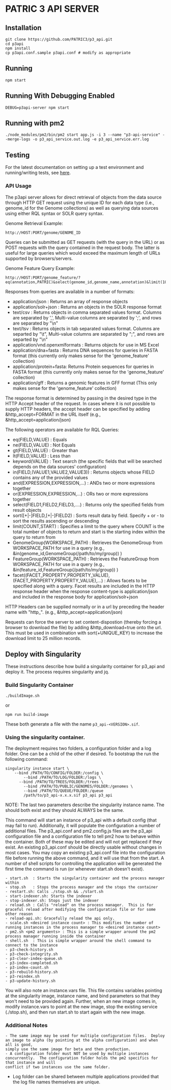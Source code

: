 # PATRIC 3 API SERVER

## Installation
```
git clone https://github.com/PATRIC3/p3_api.git
cd p3api
npm install
cp p3api.conf.sample p3api.conf # modify as appropriate
```
## Running
```
npm start
```

## Running With Debugging Enabled
```
DEBUG=p3api-server npm start
```

## Running with pm2
```
./node_modules/pm2/bin/pm2 start app.js -i 3 --name "p3-api-service" --merge-logs -o p3_api_service.out.log -e p3_api_service.err.log
```

## Testing

For the latest documentation on setting up a test environment and running/writing tests, see [here](tests/README.md).


### API Usage

The p3api server allows for direct retrieval of objects from the data source through HTTP GET request using the unique ID for each data type (i.e., genome_id for the Genome collections) as well as querying data sources using either RQL syntax or SOLR query syntax.

Genome Retrieval Example:

	http://HOST:PORT/genome/GENOME_ID

Queries can be submitted as GET requests (with the query in the URL) or as POST requests with the query contained in the request body.  The latter is useful for large queries which would exceed the maximum length of URLs supported by browsers/servers.

Genome Feature Query Example:

	http://HOST:PORT/genome_feature/?eq(annotation,PATRIC)&select(genome_id,genome_name,annotation)&limit(10)&http_accept=application/json

Responses from queries are available in a number of formats:

- application/json : Returns an array of response objects
- application/solr+json : Returns an objects in the SOLR response format
- text/csv : Returns objects in comma separated values format. Columns are separated by ',', Multi-value columns are separated by ';', and rows are separated by "\n"
- text/tsv : Returns objects in tab separated values format.  Columns are separted by "\t", Multi-value columns are separated by ";", and rows are separted by "\n"
- application/vnd.openxmlformats : Returns objects for use in MS Excel
- application/dna+fasta : Returns DNA sequences for queries in FASTA format (this currently only makes sense for the 'genome_feature' collection)
- application/protein+fasta: Returns Protein sequences for queries in FASTA format (this currently only makes sense for the 'genome_feature' collection)
- application/gff :  Returns a genomic features in GFF format (This only makes sense for the 'genome_feature' collection)

The response format is determined by passing in the desired type in the HTTP Accept header of the request.  In cases where it is not possible to supply HTTP headers, the accept header can be specified by adding &http_accept=FORMAT  in the URL itself  (e.g.,  &http_accept=application/json)

The following operators are available for RQL Queries:

- eq(FIELD,VALUE) : Equals
- ne(FIELD,VALUE) : Not Equals
- gt(FIELD,VALUE) : Greater than
- lt(FIELD,VALUE) : Less than
- keyword(VALUE) : Text search (the specific fields that will be searched depends on the data sources' configuration)
- in(FIELD,(VALUE1,VALUE2,VALUE3)) : Returns objects whose FIELD contains any of the provided values
- and(EXPRESSION,EXPRESSION,...) : ANDs two or more expressions together
- or(EXPRESSION,EXPRESSION,...) : ORs two or more expressions together
- select(FIELD1,FIELD2,FIELD3,....) : Returns only the specified fields from result objects
- sort([+|-]FIELD,[+|-]FIELD2) : Sorts result data by field. Specify + or - to sort the results ascending or descending
- limit(COUNT,START) : Specifies a limit to the query where COUNT is the total number of objects to return and start is the starting index within the query to return from
- GenomeGroup(WORKSPACE_PATH) : Retrieves the GenomeGroup from WORKSPACE_PATH for use in a query (e.g., &in(genome_id,GenomeGroup(/path/to/my/group)) )
- FeatureGroup(WORKSPACE_PATH) : Retrieves the FeatureGroup from WORKSPACE_PATH for use in a query (e.g., &in(feature_id,FeatureGroup(/path/to/my/group)) )
- facet((FACET_PROPERTY,PROPERTY_VALUE),(FACET_PROPERTY,PROPERTY_VALUE),...) : Allows facets to be specified along with a query. Facet results are included in the HTTP response header when the response content-type is application/json and included in the response body for application/solr+json

HTTP Headers can be supplied normally or in a url by preceding the header name with "http_".  (e.g., &http_accept=application/json)

Requests can force the server to set content-dispostion (thereby forcing a browser to download the file) by adding &http_download=true onto the url.
This must be used in combination with sort(+UNIQUE_KEY) to increase the download limit to 25 million records.

## Deploy with Singularity

These instructions describe how build a singularity container for p3_api and deploy it.  The process requires singularity and jq.

### Build Singularity Container

```
./buildImage.sh
```
or
```
npm run build-image
```

These both generate a file with the name ```p3_api-<VERSION>.sif```.

### Using the singularity container.

The deployment requires two folders, a configuration folder and a log folder.  One can be a child of the other if desired. To bootstrap the
run the following command:

```
singularity instance start \
    --bind /PATH/TO/CONFIG/FOLDER:/config \
		--bind /PATH/TO/LOG/FOLDER:/logs \
	  --bind /PATH/TO/TREES/FOLDER:/trees \
		--bind /PATH/TO/PUBLIC/GENOMES/FOLDER:/genomes \
		--bind /PATH/TO/QUEUE/FOLDER:/queue		
		/path/to/p3_api-x.x.x.sif p3_api p3_api
```

NOTE: The last two parameters describe the singularity instance name.  The should both exist and they should ALWAYS be the same.

This command will start an instance of p3_api with a default config (that may fail to run). Additionally, it will populate the configuration
a number of additional files.  The p3_api.conf and pm2.config.js files are the p3_api configuration file and a configuration file to tell pm2
how to behave within the container.  Both of these may be edited and will not get replaced if they exist. An existing p3_api.conf should be
directly usable without changes in most cases. You may copy an existing p3_api.conf file into the configuration file before running the
above command, and it will use that from the start.  A number of shell scripts for controlling the application will be generated the first
time the command is run (or whenever start.sh doesn't exist).

	- start.sh  : Starts the singularity container and the process manager within
	- stop.sh   : Stops the process manager and the stops the container
	- restart.sh: Calls ./stop.sh && ./start.sh
	- start-indexer.sh: Starts the indexer
	- stop-indexer.sh: Stops just the indexer
	- reload.sh : Calls "reload" on the process manager.  This is for graceful reload after modifying the configuration file or for some other reason
	- reload-api.sh: Gracefully reload the api only.
	- scale.sh <desired instance count> : This modifies the number of running instances in the process manager to <desired instance count>
	- pm2.sh <pm2 arguments> : This is a simple wrapper around the pm2 process manager running inside the container
	- shell.sh  : This is simple wrapper around the shell command to connect to the instance
	- p3-check-history.sh
	- p3-check-integrity.sh
	- p3-clear-index-queue.sh
	- p3-index-completed.sh
	- p3-index-count.sh
	- p3-rebuild-history.sh
	- p3-reindex.sh
	- p3-update-history.sh

You will also note an instance.vars file.  This file contains variables pointing at the singularity image, instance name, and bind parameters
so that they won't need to be provided again.  Further, when an new image comes in,  modify instance.vars to point at the new image, stop the
existing service (./stop.sh), and then run start.sh to start again with the new image.

### Additional Notes

	- The same image may be used for multiple configuration files.  Deploy an image to alpha (by pointing at the alpha configuration) and when all is good,
    simply use the same image for beta and then production.
	- A configuration folder must NOT be used by multiple instances concurrently.  The configuration folder holds the pm2 specifics for that instance and will
    conflict if two instances use the same folder.
  - Log folder can be shared between multiple applications provided that the log file names themselves are unique.




